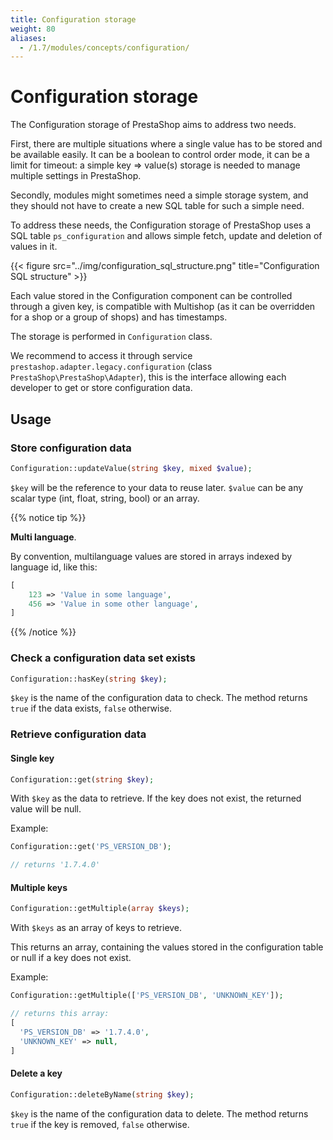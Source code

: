 ```yaml
---
title: Configuration storage
weight: 80
aliases:
  - /1.7/modules/concepts/configuration/
---
```


# Configuration storage

The Configuration storage of PrestaShop aims to address two needs.

First, there are multiple situations where a single value has to be stored and be available easily. It can be a boolean to control order mode, it can be a limit for timeout: a simple key => value(s) storage is needed to manage multiple settings in PrestaShop.

Secondly, modules might sometimes need a simple storage system, and they should not have to create a new SQL table for such a simple need.

To address these needs, the Configuration storage of PrestaShop uses a SQL table `ps_configuration` and allows simple fetch, update and deletion of values in it.

{{< figure src="../img/configuration_sql_structure.png" title="Configuration SQL structure" >}}

Each value stored in the Configuration component can be controlled through a given key, is compatible with Multishop (as it can be overridden for a shop or a group of shops) and has timestamps.

The storage is performed in `Configuration` class.

We recommend to access it through service `prestashop.adapter.legacy.configuration` (class `PrestaShop\PrestaShop\Adapter`), this is the interface allowing each developer to get or store configuration data.

## Usage

### Store configuration data

```php
Configuration::updateValue(string $key, mixed $value);
```

`$key` will be the reference to your data to reuse later.
`$value` can be any scalar type (int, float, string, bool) or an array.

{{% notice tip %}}

**Multi language**.

By convention, multilanguage values are stored in arrays indexed by language id, like this:
```php
[
    123 => 'Value in some language',
    456 => 'Value in some other language',
]
```
{{% /notice %}}

### Check a configuration data set exists

```php
Configuration::hasKey(string $key);
```

`$key` is the name of the configuration data to check. The method returns `true`
if the data exists, `false` otherwise.

### Retrieve configuration data

#### Single key

```php
Configuration::get(string $key);
```

With `$key` as the data to retrieve.
If the key does not exist, the returned value will be null.

Example:
```php
Configuration::get('PS_VERSION_DB');

// returns '1.7.4.0'
```

#### Multiple keys

```php
Configuration::getMultiple(array $keys);
```

With `$keys` as an array of keys to retrieve.

This returns an array, containing the values stored in the configuration table or null if a key does not exist.

Example:
```php
Configuration::getMultiple(['PS_VERSION_DB', 'UNKNOWN_KEY']);

// returns this array:
[
  'PS_VERSION_DB' => '1.7.4.0',
  'UNKNOWN_KEY' => null,
]
```
#### Delete a key

```php
Configuration::deleteByName(string $key);
```
`$key` is the name of the configuration data to delete. The method returns `true`
if the key is removed, `false` otherwise.
